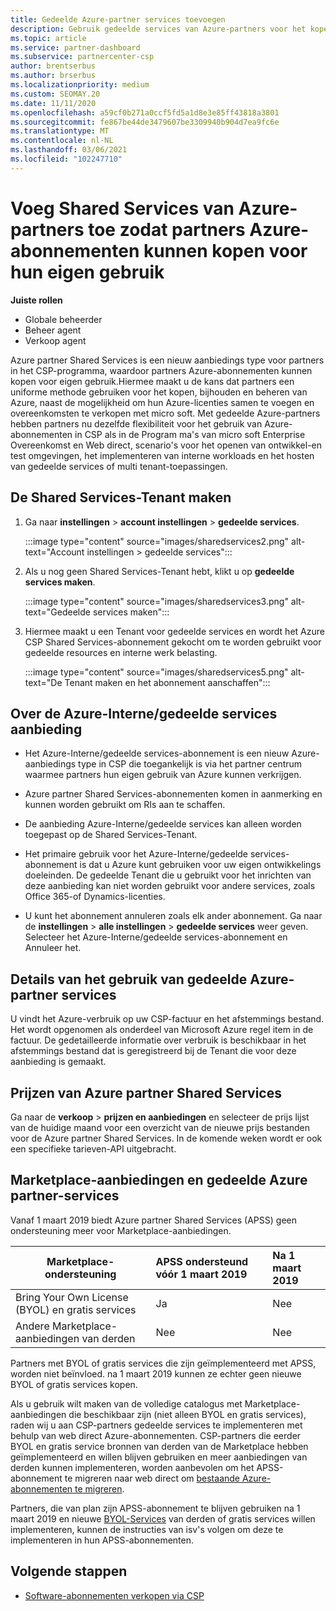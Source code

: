 ```yaml
---
title: Gedeelde Azure-partner services toevoegen
description: Gebruik gedeelde services van Azure-partners voor het kopen van Azure-abonnementen voor eigen gebruik en voor een uniforme methode om Azure te kopen, bij te houden en te beheren.
ms.topic: article
ms.service: partner-dashboard
ms.subservice: partnercenter-csp
author: brentserbus
ms.author: brserbus
ms.localizationpriority: medium
ms.custom: SEOMAY.20
ms.date: 11/11/2020
ms.openlocfilehash: a59cf0b271a0ccf5fd5a1d8e3e85ff43818a3801
ms.sourcegitcommit: fe867be44de3479607be3309940b904d7ea9fc6e
ms.translationtype: MT
ms.contentlocale: nl-NL
ms.lasthandoff: 03/06/2021
ms.locfileid: "102247710"
---
```

# <a name="add-azure-partner-shared-services-so-partners-can-buy-azure-subscriptions-for-their-own-use"></a>Voeg Shared Services van Azure-partners toe zodat partners Azure-abonnementen kunnen kopen voor hun eigen gebruik

 
**Juiste rollen**

- Globale beheerder
- Beheer agent
- Verkoop agent

Azure partner Shared Services is een nieuw aanbiedings type voor partners in het CSP-programma, waardoor partners Azure-abonnementen kunnen kopen voor eigen gebruik.Hiermee maakt u de kans dat partners een uniforme methode gebruiken voor het kopen, bijhouden en beheren van Azure, naast de mogelijkheid om hun Azure-licenties samen te voegen en overeenkomsten te verkopen met micro soft. Met gedeelde Azure-partners hebben partners nu dezelfde flexibiliteit voor het gebruik van Azure-abonnementen in CSP als in de Program ma's van micro soft Enterprise Overeenkomst en Web direct, scenario's voor het openen van ontwikkel-en test omgevingen, het implementeren van interne workloads en het hosten van gedeelde services of multi tenant-toepassingen.  

## <a name="create-the-shared-services-tenant"></a>De Shared Services-Tenant maken

1. Ga naar **instellingen**  >  **account instellingen**  >  **gedeelde services**.

   :::image type="content" source="images/sharedservices2.png" alt-text="Account instellingen > gedeelde services":::

2. Als u nog geen Shared Services-Tenant hebt, klikt u op **gedeelde services maken**.

   :::image type="content" source="images/sharedservices3.png" alt-text="Gedeelde services maken":::

3. Hiermee maakt u een Tenant voor gedeelde services en wordt het Azure CSP Shared Services-abonnement gekocht om te worden gebruikt voor gedeelde resources en interne werk belasting.

   :::image type="content" source="images/sharedservices5.png" alt-text="De Tenant maken en het abonnement aanschaffen":::

## <a name="about-the-azure--internalshared-services-offer"></a>Over de Azure-Interne/gedeelde services aanbieding

- Het Azure-Interne/gedeelde services-abonnement is een nieuw Azure-aanbiedings type in CSP die toegankelijk is via het partner centrum waarmee partners hun eigen gebruik van Azure kunnen verkrijgen.

- Azure partner Shared Services-abonnementen komen in aanmerking en kunnen worden gebruikt om RIs aan te schaffen.

- De aanbieding Azure-Interne/gedeelde services kan alleen worden toegepast op de Shared Services-Tenant.

- Het primaire gebruik voor het Azure-Interne/gedeelde services-abonnement is dat u Azure kunt gebruiken voor uw eigen ontwikkelings doeleinden. De gedeelde Tenant die u gebruikt voor het inrichten van deze aanbieding kan niet worden gebruikt voor andere services, zoals Office 365-of Dynamics-licenties.

- U kunt het abonnement annuleren zoals elk ander abonnement. Ga naar de **instellingen**  >  **alle instellingen**  >  **gedeelde services** weer geven. Selecteer het Azure-Interne/gedeelde services-abonnement en Annuleer het.

## <a name="accessing-azure-partner-shared-services-consumption-details"></a>Details van het gebruik van gedeelde Azure-partner services

U vindt het Azure-verbruik op uw CSP-factuur en het afstemmings bestand. Het wordt opgenomen als onderdeel van Microsoft Azure regel item in de factuur. De gedetailleerde informatie over verbruik is beschikbaar in het afstemmings bestand dat is geregistreerd bij de Tenant die voor deze aanbieding is gemaakt.

## <a name="azure-partner-shared-services-pricing"></a>Prijzen van Azure partner Shared Services

Ga naar de **verkoop**  >  **prijzen en aanbiedingen** en selecteer de prijs lijst van de huidige maand voor een overzicht van de nieuwe prijs bestanden voor de Azure partner Shared Services. In de komende weken wordt er ook een specifieke tarieven-API uitgebracht.

## <a name="marketplace-offers-and-azure-partner-shared-services"></a>Marketplace-aanbiedingen en gedeelde Azure partner-services

Vanaf 1 maart 2019 biedt Azure partner Shared Services (APSS) geen ondersteuning meer voor Marketplace-aanbiedingen.

|**Marketplace-ondersteuning**   |**APSS ondersteund vóór 1 maart 2019**|**Na 1 maart 2019**|
|---------------------------|:----------------------------|:-------------------|
|Bring Your Own License (BYOL) en gratis services   | Ja   | Nee|
|Andere Marketplace-aanbiedingen van derden   | Nee   |Nee|

Partners met BYOL of gratis services die zijn geïmplementeerd met APSS, worden niet beïnvloed. na 1 maart 2019 kunnen ze echter geen nieuwe BYOL of gratis services kopen.

Als u gebruik wilt maken van de volledige catalogus met Marketplace-aanbiedingen die beschikbaar zijn (niet alleen BYOL en gratis services), raden wij u aan CSP-partners gedeelde services te implementeren met behulp van web direct Azure-abonnementen.  CSP-partners die eerder BYOL en gratis service bronnen van derden van de Marketplace hebben geïmplementeerd en willen blijven gebruiken en meer aanbiedingen van derden kunnen implementeren, worden aanbevolen om het APSS-abonnement te migreren naar web direct om [bestaande Azure-abonnementen te migreren](/azure/cloud-solution-provider/migration/migration#migrating-existing-azure-subscriptions).

Partners, die van plan zijn APSS-abonnement te blijven gebruiken na 1 maart 2019 en nieuwe [BYOL-Services](https://azuremarketplace.microsoft.com/marketplace/apps?filters=byol) van derden of gratis services willen implementeren, kunnen de instructies van isv's volgen om deze te implementeren in hun APSS-abonnementen.

## <a name="next-steps"></a>Volgende stappen

- [Software-abonnementen verkopen via CSP](csp-software-subscriptions.md)